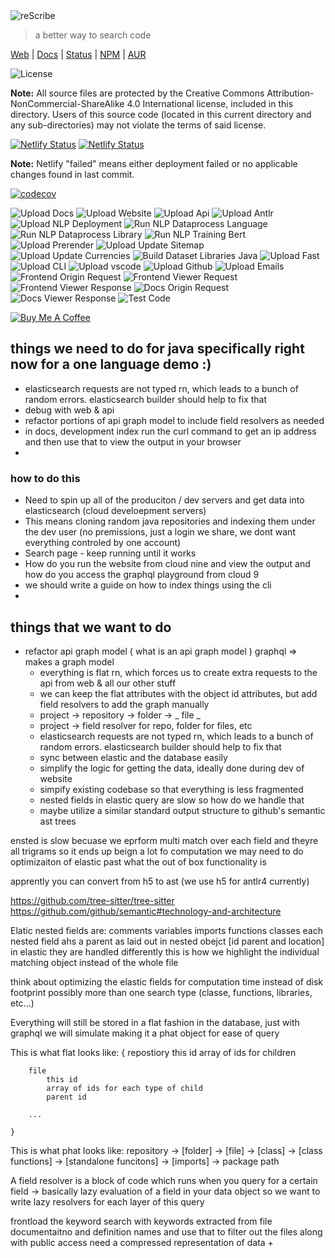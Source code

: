 <img alt="reScribe" src="https://rescribe.dev/logo.svg" style="max-width: 500px">

> a better way to search code

[Web](https://rescribe.dev) | [Docs](https://docs.rescribe.dev) | [Status](https://status.rescribe.dev) | [NPM](https://www.npmjs.com/package/@rescribe/cli) | [AUR](https://aur.archlinux.org/packages/rescribe-bin)

![License](https://img.shields.io/badge/License-CC--BY--NC--SA--4.0-green)

**Note:** All source files are protected by the Creative Commons Attribution-NonCommercial-ShareAlike 4.0 International license, included in this directory. Users of this source code (located in this current directory and any sub-directories) may not violate the terms of said license.

[![Netlify Status](https://api.netlify.com/api/v1/badges/63eb1e80-d14d-4410-a514-4e39f9598710/deploy-status)](https://app.netlify.com/sites/rescribe/deploys)
[![Netlify Status](https://api.netlify.com/api/v1/badges/008527ea-a085-45a4-9d8b-d2e4f3e39886/deploy-status)](https://app.netlify.com/sites/rescribe-status/deploys)

**Note:** Netlify "failed" means either deployment failed or no applicable changes found in last commit.

[![codecov](https://codecov.io/gh/rescribe-dev/rescribe/branch/main/graph/badge.svg?token=FGYV3NYN8F)](https://codecov.io/gh/rescribe-dev/rescribe)

![Upload Docs](https://github.com/rescribe-dev/rescribe/workflows/Upload%20Docs/badge.svg)
![Upload Website](https://github.com/rescribe-dev/rescribe/workflows/Upload%20Website/badge.svg)
![Upload Api](https://github.com/rescribe-dev/rescribe/workflows/Upload%20Api/badge.svg)
![Upload Antlr](https://github.com/rescribe-dev/rescribe/workflows/Upload%20Antlr/badge.svg)
![Upload NLP Deployment](https://github.com/rescribe-dev/rescribe/workflows/Upload%20NLP%20Deployment/badge.svg)
![Run NLP Dataprocess Language](https://github.com/rescribe-dev/rescribe/workflows/Run%20NLP%20Dataprocess%20Language/badge.svg)
![Run NLP Dataprocess Library](https://github.com/rescribe-dev/rescribe/workflows/Run%20NLP%20Dataprocess%20Library/badge.svg)
![Run NLP Training Bert](https://github.com/rescribe-dev/rescribe/workflows/Run%20NLP%20Training%20Bert/badge.svg)
![Upload Prerender](https://github.com/rescribe-dev/rescribe/workflows/Upload%20Prerender/badge.svg)
![Upload Update Sitemap](https://github.com/rescribe-dev/rescribe/workflows/Upload%20Update%20Sitemap/badge.svg)
![Upload Update Currencies](https://github.com/rescribe-dev/rescribe/workflows/Upload%20Update%20Currencies/badge.svg)
![Build Dataset Libraries Java](https://github.com/rescribe-dev/rescribe/workflows/Build%20Dataset%20Libraries%20Java/badge.svg)
![Upload Fast](https://github.com/rescribe-dev/rescribe/workflows/Upload%20Fast/badge.svg)
![Upload CLI](https://github.com/rescribe-dev/rescribe/workflows/Upload%20CLI/badge.svg)
![Upload vscode](https://github.com/rescribe-dev/rescribe/workflows/Upload%20Vscode/badge.svg)
![Upload Github](https://github.com/rescribe-dev/rescribe/workflows/Upload%20Github/badge.svg)
![Upload Emails](https://github.com/rescribe-dev/rescribe/workflows/Upload%20Emails/badge.svg)
![Frontend Origin Request](https://github.com/rescribe-dev/rescribe/workflows/Frontend%20Origin%20Request/badge.svg)
![Frontend Viewer Request](https://github.com/rescribe-dev/rescribe/workflows/Frontend%20Viewer%20Request/badge.svg)
![Frontend Viewer Response](https://github.com/rescribe-dev/rescribe/workflows/Frontend%20Viewer%20Response/badge.svg)
![Docs Origin Request](https://github.com/rescribe-dev/rescribe/workflows/Docs%20Origin%20Request/badge.svg)
![Docs Viewer Response](https://github.com/rescribe-dev/rescribe/workflows/Docs%20Viewer%20Response/badge.svg)
![Test Code](https://github.com/rescribe-dev/rescribe/workflows/Test%20Code/badge.svg)

[![Buy Me A Coffee](https://www.buymeacoffee.com/assets/img/custom_images/orange_img.png)](https://www.buymeacoffee.com/IU2gHt3Qn)



## things we need to do for java specifically right now for a one language demo :)

- elasticsearch requests are not typed rn, which leads to a bunch of random errors. elasticsearch builder should help to fix that
- debug with web & api
- refactor portions of api graph model to include field resolvers as needed
- in docs, development index run the curl command to get an ip address and then use that to view the output in your browser
- 

### how to do this 

- Need to spin up all of the produciton / dev servers and get data into elasticsearch (cloud develoepment servers)
- This means cloning random java repositories and indexing them under the dev user (no premissions, just a login we share, we dont want everything controled by one account)
- Search page - keep running until it works
- How do you run the website from cloud nine and view the output and how do you access the graphql playground from cloud 9
- we should write a guide on how to index things using the cli
- 





## things that we want to do

- refactor api graph model ( what is an api graph model ) graphql => makes a graph model 
  - everything is flat rn, which forces us to create extra requests to the api from web & all our other stuff
  - we can keep the flat attributes with the object id attributes, but add field resolvers to add the graph manually
  - project -> repository -> folder -> _ file _
  - project -> field resolver for repo, folder for files, etc
  - elasticsearch requests are not typed rn, which leads to a bunch of random errors. elasticsearch builder should help to fix that
  - sync between elastic and the database easily
  - simplify the logic for getting the data, ideally done during dev of website
  - simpify existing codebase so that everything is less fragmented 
  - nested fields in elastic query are slow so how do we handle that
  - maybe utilize a similar standard output structure to github's semantic ast trees



ensted is slow becuase we eprform multi match over each field and theyre all trigrams so it ends up beign a lot fo computation
we may need to do optimizaiton of elastic past what the out of box functionality is 


apprently you can convert from h5 to ast (we use h5 for antlr4 currently)

https://github.com/tree-sitter/tree-sitter  
https://github.com/github/semantic#technology-and-architecture

Elatic nested fields are:
    comments 
    variables
    imports 
    functions 
    classes 
each nested field ahs a parent as laid out in nested obejct
[id parent and location]
in elastic they are handled differently   this is how we highlight the individual matching object instead of the whole file 


think about optimizing the elastic fields for computation time instead of disk footprint
possibly more than one search type 
(classe, functions, libraries, etc...)



Everything will still be stored in a flat fashion in the database, just with graphql we will simulate making it a phat object for 
ease of query


This is what flat looks like: 
    {
        repostiory
            this id
            array of ids for children
        
        file 
            this id
            array of ids for each type of child 
            parent id 
        
        ...
        
    }

This is what phat looks like:
    repository -> [folder] -> [file] -> [class] -> [class functions]
                                     -> [standalone funcitons]
                                     -> [imports]
                                     -> package path
                                     
A field resolver is a block of code which runs when you query for a certain field -> basically lazy evaluation of a field in your data object
so we want to write lazy resolvers for each layer of this query


frontload the keyword search with keywords extracted from file documentaitno and definition names and use that to filter out the files along with public access
need a compressed representation of data 
+